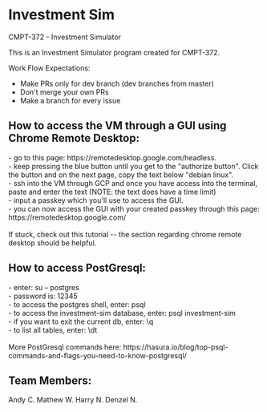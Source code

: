 # Investment Sim

CMPT-372 - Investment Simulator

This is an Investment Simulator program created for CMPT-372.

Work Flow Expectations:
- Make PRs only for dev branch (dev branches from master)
- Don't merge your own PRs
- Make a branch for every issue

<h2>How to access the VM through a GUI using Chrome Remote Desktop:</h2>
- go to this page: https://remotedesktop.google.com/headless.<br>
- keep pressing the blue button until you get to the "authorize button". Click <br>
the button and on the next page, copy the text below "debian linux".<br>
- ssh into the VM through GCP and once you have access into the terminal, paste and enter the text (NOTE: the text does have a time limit)<br>
- input a passkey which you'll use to access the GUI.<br>
- you can now access the GUI with your created passkey through this page: https://remotedesktop.google.com/<br>
<br>
If stuck, check out this tutorial -- the section regarding chrome remote desktop should be helpful.
<br>
<h2>How to access PostGresql:</h2>
- enter: su – postgres <br>
- password is: 12345 <br>
- to access the postgres shell, enter: psql <br>
- to access the investment-sim database, enter: psql investment-sim <br>
- if you want to exit the current db, enter: \q <br>
- to list all tables, enter: \dt <br>
<br>
More PostGresql commands here: https://hasura.io/blog/top-psql-commands-and-flags-you-need-to-know-postgresql/ </br>





Team Members:
-------------
Andy C.
Mathew W.
Harry N.
Denzel N.
